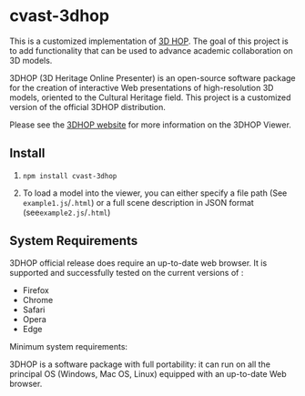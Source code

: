 # cvast-3dhop

This is a customized implementation of [3D HOP](https://github.com/cnr-isti-vclab/3DHOP). The goal of this project is to add functionality that can be used to advance academic collaboration on 3D models. 

3DHOP (3D Heritage Online Presenter) is an open-source software package for the creation of interactive Web presentations of high-resolution 3D models, oriented to the Cultural Heritage field. This project is a customized version of the official 3DHOP distribution.

Please see the [3DHOP website](http://vcg.isti.cnr.it/3dhop/) for more information on the 3DHOP Viewer.


## Install

1. `npm install cvast-3dhop`

2.  To load a model into the viewer, you can either specify a file path (See `example1.js`/`.html`) or a full scene description in JSON format (see`example2.js`/`.html`)


## System Requirements

3DHOP official release does require an up-to-date web browser. It is supported and successfully tested on the current versions of :

* Firefox
* Chrome
* Safari
* Opera
* Edge

Minimum system requirements:

3DHOP is a software package with full portability: it can run on all the principal OS (Windows, Mac OS, Linux) equipped with an up-to-date Web browser. 